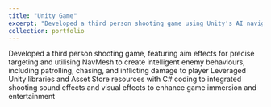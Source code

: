 ```yaml
---
title: "Unity Game"
excerpt: "Developed a third person shooting game using Unity's AI navigation to control NPCs <br/><img src='/aboutme/images/cardiovascularpic.jpg' style='width:300px; height:auto;'>"
collection: portfolio
---
```


Developed a third person shooting game, featuring aim effects for precise targeting and
utilising NavMesh to create intelligent enemy behaviours, including patrolling, chasing,
and inflicting damage to player
Leveraged Unity libraries and Asset Store resources with C# coding to integrated shooting
sound effects and visual effects to enhance game immersion and entertainment

